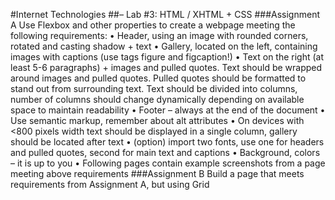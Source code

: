 #Internet Technologies
##– Lab #3: HTML / XHTML + CSS
###Assignment A
Use Flexbox and other properties to create a webpage meeting the following requirements:
•	Header, using an image with rounded corners, rotated and casting shadow + text
•	Gallery, located on the left, containing images with captions (use tags figure and figcaption!)
•	Text on the right (at least 5-6 paragraphs) + images and pulled quotes. Text should be wrapped around images and pulled quotes. Pulled quotes should be formatted to stand out from surrounding text. Text should be divided into columns, number of columns should change dynamically depending on available space to maintain readability
•	Footer – always at the end of the document
•	Use semantic markup, remember about alt attributes
•	On devices with <800 pixels width text should be displayed in a single column, gallery should be located after text
•	(option) import two fonts, use one for headers and pulled quotes, second for main text and captions
•	Background, colors – it is up to you
•	Following pages contain example screenshots from a page meeting above requirements
###Assignment B
Build a page that meets requirements from Assignment A, but using Grid

